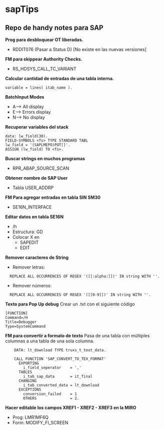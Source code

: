 # sapTips
## Repo de handy notes para SAP

**Prog para desbloquear OT liberadas.**
- RDDIT076 (Pasar a Status D) [No existe en las nuevas versiones]

**FM para skippear Authority Checks.**
- RS_HDSYS_CALL_TC_VARIANT
  
**Calcular cantidad de entradas de una tabla interna.**
```
variable = lines( itab_name ).
 ```
 
**BatchInput Modes**

- A--> All display
- E--> Errors display
- N--> No display

**Recuperar variables del stack**
```
data: lw_field(30).
FIELD-SYMBOLS <fs> TYPE STANDARD TABL
lw_field = '(SAPLMEPO)POT[]'.
ASSIGN (lw_field) TO <fs>.
```

**Buscar strings en muchos programas**

- RPR_ABAP_SOURCE_SCAN

**Obtener nombre de SAP User**

- Tabla USER_ADDRP

**FM Para agregar entradas en tabla SIN SM30**

- SE16N_INTERFACE

**Editar datos en tabla SE16N**

- /h
- Estructura: GD
- Colocar X en
  - SAPEDIT
  - EDIT

**Remover caracteres de String**
- Remover letras:
```
  REPLACE ALL OCCURRENCES OF REGEX '([[:alpha:]])' IN string WITH ''.
```
- Remover números:
```
  REPLACE ALL OCCURRENCES OF REGEX '([[0-9]])' IN string WITH ''.
```

**Texto para Pop Up debug**
Crear un .txt con el siguiente código
```
[FUNCTION]
Command=/H
Title=Debugger
Type=SystemCommand
```

**FM para convertir a formato de texto**
Pasa de una tabla con múltiples columnas a una tabla de una sola columna.
```
    DATA: lt_download TYPE truxs_t_text_data.

    CALL FUNCTION 'SAP_CONVERT_TO_TEX_FORMAT'
      EXPORTING
        i_field_seperator    = ','
      TABLES
        i_tab_sap_data       = it_final
      CHANGING
        i_tab_converted_data = lt_download
      EXCEPTIONS
        conversion_failed    = 1
        OTHERS               = 2.
```

**Hacer editable los campos XREF1 - XREF2 - XREF3 en la MIRO**
 - Prog: LMR1MF6Q
 - Form: MODIFY_FI_SCREEN
